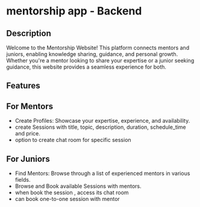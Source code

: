 # mentorship app - Backend

## Description
Welcome to the Mentorship Website! This platform connects mentors and juniors, enabling knowledge sharing, guidance, and personal growth. Whether you're a mentor looking to share your expertise or a junior seeking guidance, this website provides a seamless experience for both.

## Features
## For Mentors

- Create Profiles: Showcase your expertise, experience, and availability.
- create Sessions with title, topic, description, duration, schedule_time and price.
- option to create chat room for specific session


## For Juniors
- Find Mentors: Browse through a list of experienced mentors in various fields.
- Browse and Book available Sessions with mentors.
- when book the session , access its chat room
- can book one-to-one session with mentor


